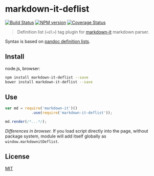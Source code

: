 # markdown-it-deflist

[![Build Status](https://img.shields.io/travis/markdown-it/markdown-it-deflist/master.svg?style=flat)](https://travis-ci.org/markdown-it/markdown-it-deflist)
[![NPM version](https://img.shields.io/npm/v/markdown-it-deflist.svg?style=flat)](https://www.npmjs.org/package/markdown-it-deflist)
[![Coverage Status](https://img.shields.io/coveralls/markdown-it/markdown-it-deflist/master.svg?style=flat)](https://coveralls.io/r/markdown-it/markdown-it-deflist?branch=master)

> Definition list (`<dl>`) tag plugin for [markdown-it](https://github.com/markdown-it/markdown-it) markdown parser.

Syntax is based on [pandoc definition lists](http://johnmacfarlane.net/pandoc/README.html#definition-lists).


## Install

node.js, browser:

```bash
npm install markdown-it-deflist --save
bower install markdown-it-deflist --save
```

## Use

```js
var md = require('markdown-it')()
            .use(require('markdown-it-deflist'));

md.render(/*...*/);
```

_Differences in browser._ If you load script directly into the page, without
package system, module will add itself globally as `window.markdownitDeflist`.


## License

[MIT](https://github.com/markdown-it/markdown-it-deflist/blob/master/LICENSE)
